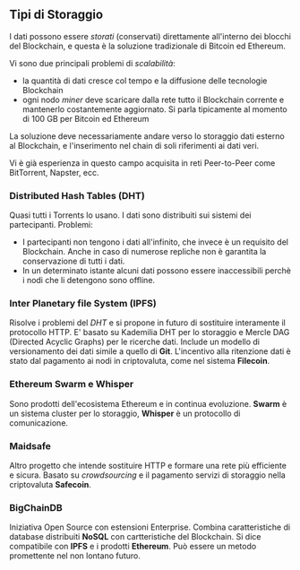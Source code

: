 ## Tipi di Storaggio

I dati possono essere _storati_ (conservati) direttamente all'interno dei blocchi del Blockchain, e questa è la soluzione tradizionale di Bitcoin ed Ethereum.

Vi sono due principali problemi di _scalabilità_:
* la quantità di dati cresce col tempo e la diffusione delle tecnologie Blockchain
* ogni nodo _miner_ deve scaricare dalla rete tutto il Blockchain corrente e mantenerlo costantemente aggiornato. Si parla tipicamente al momento di 100 GB per Bitcoin ed Ethereum

La soluzione deve necessariamente andare verso lo storaggio dati esterno al Blockchain, e l'inserimento nel chain di soli riferimenti ai dati veri.

Vi è già esperienza in questo campo acquisita in reti Peer-to-Peer come BitTorrent, Napster, ecc.

### Distributed Hash Tables (DHT)

Quasi tutti i Torrents lo usano. I dati sono distribuiti sui sistemi dei partecipanti.
Problemi:
* I partecipanti non tengono i dati all'infinito, che invece è un requisito del Blockchain. Anche in caso di numerose repliche non è garantita la conservazione di tutti i dati.
* In un determinato istante alcuni dati possono essere inaccessibili perchè i nodi che li detengono sono offline.

### Inter Planetary file System (IPFS)

Risolve i problemi del _DHT_ e si propone in futuro di sostituire interamente il protocollo HTTP.
E' basato su Kademilia DHT per lo storaggio e Mercle DAG (Directed Acyclic Graphs) per le ricerche dati.
Include un modello di versionamento dei dati simile a quello di **Git**.
L'incentivo alla ritenzione dati è stato dal pagamento ai nodi in criptovaluta, come nel sistema **Filecoin**.

### Ethereum Swarm e Whisper

Sono prodotti dell'ecosistema Ethereum e in continua evoluzione. **Swarm** è un sistema cluster per lo storaggio, **Whisper** è un protocollo di comunicazione.

### Maidsafe

Altro progetto che intende sostituire HTTP e formare una rete più efficiente e sicura.
Basato su _crowdsourcing_ e il pagamento servizi di storaggio nella criptovaluta **Safecoin**.

### BigChainDB

Iniziativa Open Source con estensioni Enterprise.
Combina caratteristiche di database distribuiti **NoSQL** con cartteristiche del Blockchain.
Si dice compatibile con **IPFS** e i prodotti **Ethereum**.
Può essere un metodo promettente nel non lontano futuro.
